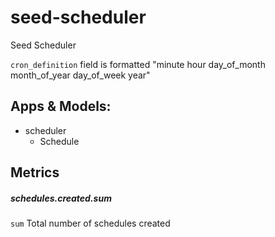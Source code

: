 # seed-scheduler
Seed Scheduler

`cron_definition` field is formatted "minute hour day_of_month month_of_year day_of_week year"

## Apps & Models:
  * scheduler
    * Schedule

## Metrics
##### schedules.created.sum
`sum` Total number of schedules created
